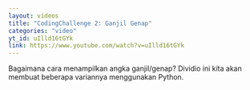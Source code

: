 ```yaml
---
layout: videos
title: "CodingChallenge 2: Ganjil Genap"
categories: "video"
yt_id: uIlld16tGYk
link: https://www.youtube.com/watch?v=uIlld16tGYk
---
```

Bagaimana cara menampilkan angka ganjil/genap? Dividio ini kita akan membuat beberapa variannya menggunakan Python.